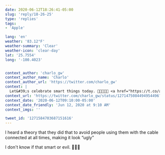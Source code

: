 ```yaml
---
date: 2020-06-12T18:26:41-05:00
slug: 'reply/18-26-25'
type: 'replies'
tags:
- 'Apple'

lang: 'en'
weather: '83.12°F'
weather-summary: 'Clear'
weather-icon: 'clear-day'
lat: '25.7554'
long: '-100.4023'


context_author: 'charlo_gw'
context_author_name: 'Charlo'
context_author_url: 'https://twitter.com/charlo_gw'
context: |
  Let&#39;s celebrate smart things today. 🥳🔥🥳🔥🥳 <a href="https://t.co/ahec163bmC"data-pre-embedded="true"rel="nofollow"data-entity-id="1271475078509678592"dir="ltr"data-url="https://twitter.com/charlo_gw/status/1271475084494954496/photo/1"data-tco-id="ahec163bmC"class="twitter_external_link dir-ltr tco-link has-expanded-path"target="_top"data-expanded-path="/charlo_gw/status/1271475084494954496/photo/1">pic.twitter.com/ahec163bmC</a>
context_url: 'https://twitter.com/charlo_gw/status/1271475084494954496?s=12'
context_date: '2020-06-12T09:10:00-05:00'
context_date_friendly: 'Jun 12, 2020 at 9:10 AM'
context_imgs: ''

tweet_id: '1271584703687151616'
---
```

I heard a theory that they did that to avoid people using them with the cable connected at all times, making it look “ugly” 

I don't know if that smart or evil. 🤷🏻‍♂️
